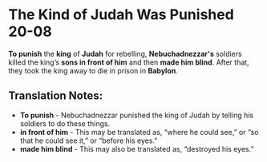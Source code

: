 The Kind of Judah Was Punished 20-08
======================================


**To punish** the **king** of **Judah** for rebelling,
**Nebuchadnezzar's** soldiers killed the king’s **sons in front of him**
and then **made him blind**. After that, they took the king away to die
in prison in **Babylon**.

Translation Notes:
------------------

-   **To punish** - Nebuchadnezzar punished the king of Judah by telling
    his soldiers to do these things.
-   **in front of him** - This may be translated as, “where he could
    see,” or “so that he could see it,” or “before his eyes.”
-   **made him blind** - This may also be translated as, “destroyed his
    eyes.”

